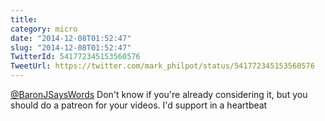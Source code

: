 ```yaml
---
title: 
category: micro
date: "2014-12-08T01:52:47"
slug: "2014-12-08T01:52:47"
TwitterId: 541772345153560576
TweetUrl: https://twitter.com/mark_philpot/status/541772345153560576
---
```


[@BaronJSaysWords](https://twitter.com/BaronJSaysWords) Don't know if you're
already considering it, but you should do a patreon for your videos. I'd support
in a heartbeat
